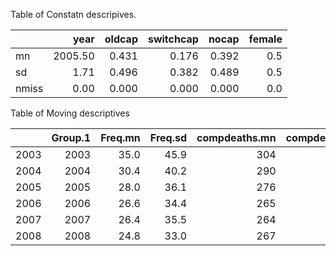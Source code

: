 Table of Constatn descripives.



|      |    year| oldcap| switchcap| nocap| female|
|:-----|-------:|------:|---------:|-----:|------:|
|mn    | 2005.50|  0.431|     0.176| 0.392|    0.5|
|sd    |    1.71|  0.496|     0.382| 0.489|    0.5|
|nmiss |    0.00|  0.000|     0.000| 0.000|    0.0|


Table of Moving descriptives



|     | Group.1| Freq.mn| Freq.sd| compdeaths.mn| compdeaths.sd| cap.mn| cap.sd| lagmp.mn| lagmp.sd| lagcompdeaths.mn| lagcompdeaths.sd|
|:----|-------:|-------:|-------:|-------------:|-------------:|------:|------:|--------:|--------:|----------------:|----------------:|
|2003 |    2003|    35.0|    45.9|           304|           313|  0.510|  0.502|     37.4|     49.5|              326|              300|
|2004 |    2004|    30.4|    40.2|           290|           284|  0.529|  0.502|     35.0|     45.9|              326|              303|
|2005 |    2005|    28.0|    36.1|           276|           262|  0.549|  0.500|     30.4|     40.2|              319|              305|
|2006 |    2006|    26.6|    34.4|           265|           256|  0.588|  0.495|     28.0|     36.1|              310|              301|
|2007 |    2007|    26.4|    35.5|           264|           254|  0.588|  0.495|     26.6|     34.4|              298|              291|
|2008 |    2008|    24.8|    33.0|           267|           262|  0.588|  0.495|     26.4|     35.5|              284|              277|
